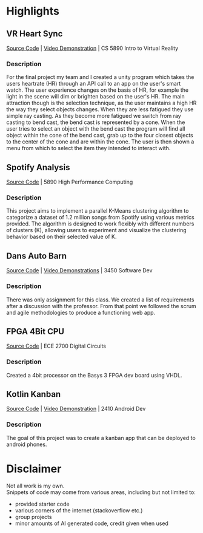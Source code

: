 # Highlights
## VR Heart Sync
[Source Code](https://github.com/cartwatson/VR-Heart-Sync) | [Video Demonstration](https://www.youtube.com/watch?v=bHUiBgJ7CCI) | CS 5890 Intro to Virtual Reality
### Description
For the final project my team and I created a unity program which takes the users heartrate (HR) through an API call to an app on the user's smart watch.  The user experience changes on the basis of HR, for example the light in the scene will dim or brighten based on the user's HR.  The main attraction though is the selection technique, as the user maintains a high HR the way they select objects changes.  When they are less fatigued they use simple ray casting.  As they become more fatigued we switch from ray casting to bend cast, the bend cast is represented by a cone.  When the user tries to select an object with the bend cast the program will  find all object within the cone of the bend cast, grab up to the four closest objects to the center of the cone and are within the cone.  The user is then shown a menu from which to select the item they intended to interact with.   

## Spotify Analysis
[Source Code](https://github.com/cartwatson/spotify-analysis-hpc) | 5890 High Performance Computing
### Description
This project aims to implement a parallel K-Means clustering algorithm to categorize a dataset of 1.2 million songs from Spotify using various metrics provided. The algorithm is designed to work flexibly with different numbers of clusters (K), allowing users to experiment and visualize the clustering behavior based on their selected value of K.  

## Dans Auto Barn
[Source Code](https://github.com/CS3450-Group9/Dans-AutoBarn) | [Video Demonstrations](https://www.youtube.com/playlist?list=PLY7a540W2V3Uface3frI61mU53oRxRQO-) | 3450 Software Dev
### Description
There was only assignment for this class.  We created a list of requirements after a discussion with the professor.  From that point we followed the scrum and agile methodologies to produce a functioning web app.  

## FPGA 4Bit CPU
[Source Code](https://github.com/cartwatson/4bit-processor) | ECE 2700 Digital Circuits
### Description
Created a 4bit processor on the Basys 3 FPGA dev board using VHDL.  

## Kotlin Kanban
[Source Code](https://github.com/cartwatson/course-work/tree/main/2410-android-dev/finalProject) | [Video Demonstration](https://youtu.be/A2NT0qXghZw) | 2410 Android Dev
### Description
The goal of this project was to create a kanban app that can be deployed to android phones.  

# Disclaimer
Not all work is my own.  
Snippets of code may come from various areas, including but not limited to:  

- provided starter code  
- various corners of the internet (stackoverflow etc.)   
- group projects  
- minor amounts of AI generated code, credit given when used  
